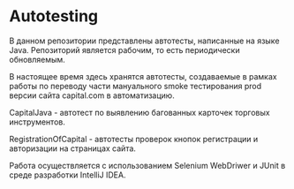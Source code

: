 # Autotesting
В данном репозитории предстaвлены автотесты, написанные на языке Java. Репозиторий является рабочим, то есть периодически обновляемым.

В настоящее время здесь хранятся автотесты, создаваемые в рамках работы по переводу части мануального smoke тестирования prod версии сайта capital.com в автоматизацию.

CapitalJava - автотест по выявлению багованных карточек торговых инструментов.

RegistrationOfCapital - автотесты проверок кнопок регистрации и авторизации на страницах сайта.

Работа осуществляется с использованием Selenium WebDriwer и JUnit в среде разработки IntelliJ IDEA.
